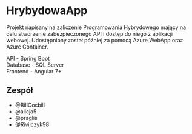 # HrybydowaApp

Projekt napisany na zaliczenie Programowania Hybrydowego mający na celu stworzenie zabezpieczonego API i dostęp do niego z aplikacji webowej. Udostępniony został później za pomocą Azure WebApp oraz Azure Container. 
<p>API - Spring Boot</br>
Database - SQL Server</br>
Frontend - Angular 7+</p>

## Zespół 
<ul>
<li>@BillCosbill</li>
<li>@alicja5</li>
<li>@praglis</li>
<li>@Rivijczyk98</li>
